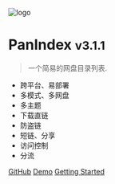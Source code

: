![logo](_media/index.png)

# PanIndex <small>v3.1.1</small>
> 一个简易的网盘目录列表.
>
- 跨平台、易部署
- 多模式、多网盘
- 多主题
- 下载直链
- 防盗链
- 短链、分享
- 访问控制
- 分流

[GitHub](https://github.com/libsgh/PanIndex)
[Demo](https://t1.noki.icu)
[Getting Started](introduction)
